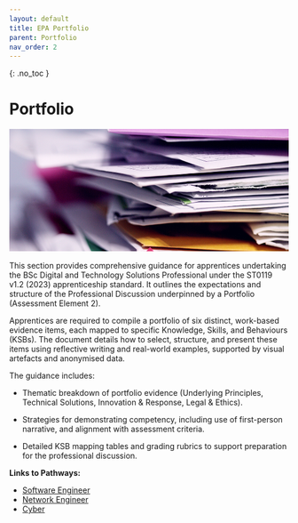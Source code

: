 ```yaml
---
layout: default
title: EPA Portfolio
parent: Portfolio
nav_order: 2
---
```


{: .no_toc }

#   Portfolio

![](../images/alexander-grey-tn57JI3CewI-unsplash.jpg)



This section provides comprehensive guidance for apprentices undertaking the BSc Digital and Technology Solutions Professional under the ST0119 v1.2 (2023) apprenticeship standard. It outlines the expectations and structure of the Professional Discussion underpinned by a Portfolio (Assessment Element 2).

Apprentices are required to compile a portfolio of six distinct, work-based evidence items, each mapped to specific Knowledge, Skills, and Behaviours (KSBs). The document details how to select, structure, and present these items using reflective writing and real-world examples, supported by visual artefacts and anonymised data.

The guidance includes:

* Thematic breakdown of portfolio evidence (Underlying Principles, Technical Solutions, Innovation & Response, Legal & Ethics).

* Strategies for demonstrating competency, including use of first-person narrative, and alignment with assessment criteria.

* Detailed KSB mapping tables and grading rubrics to support preparation for the professional discussion.


**Links to Pathways:**

* [Software Engineer](https://martinsolent.github.io/bdats_2/docs/portfolio/software_portfolio.html)
* [Network Engineer](https://martinsolent.github.io/bdats_2/docs/portfolio/network_portfolio.html)
* [Cyber](https://martinsolent.github.io/bdats_2/docs/portfolio/cyber_portfolio.html)


